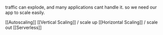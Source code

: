traffic can explode, and many applications cant handle it. so we need our app to scale easily. 

[[Autoscaling]]
[[Vertical Scaling]] / scale up
[[Horizontal Scaling]] / scale out
[[Serverless]]
